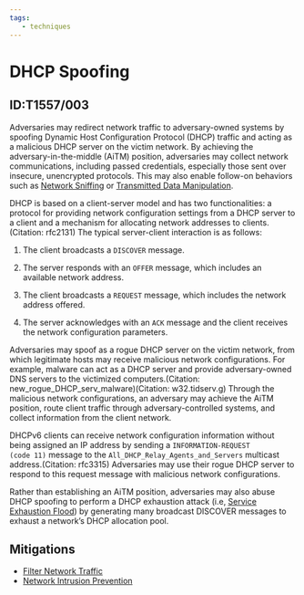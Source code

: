 ```yaml
---
tags:
   - techniques
---
```

# DHCP Spoofing
## ID:T1557/003
Adversaries may redirect network traffic to adversary-owned systems by spoofing Dynamic Host Configuration Protocol (DHCP) traffic and acting as a malicious DHCP server on the victim network. By achieving the adversary-in-the-middle (AiTM) position, adversaries may collect network communications, including passed credentials, especially those sent over insecure, unencrypted protocols. This may also enable follow-on behaviors such as [Network Sniffing](techniques/T1040) or [Transmitted Data Manipulation](techniques/T1565/002).

DHCP is based on a client-server model and has two functionalities: a protocol for providing network configuration settings from a DHCP server to a client and a mechanism for allocating network addresses to clients.(Citation: rfc2131) The typical server-client interaction is as follows: 

1. The client broadcasts a `DISCOVER` message.

2. The server responds with an `OFFER` message, which includes an available network address. 

3. The client broadcasts a `REQUEST` message, which includes the network address offered. 

4. The server acknowledges with an `ACK` message and the client receives the network configuration parameters.

Adversaries may spoof as a rogue DHCP server on the victim network, from which legitimate hosts may receive malicious network configurations. For example, malware can act as a DHCP server and provide adversary-owned DNS servers to the victimized computers.(Citation: new_rogue_DHCP_serv_malware)(Citation: w32.tidserv.g) Through the malicious network configurations, an adversary may achieve the AiTM position, route client traffic through adversary-controlled systems, and collect information from the client network.

DHCPv6 clients can receive network configuration information without being assigned an IP address by sending a <code>INFORMATION-REQUEST (code 11)</code> message to the <code>All_DHCP_Relay_Agents_and_Servers</code> multicast address.(Citation: rfc3315) Adversaries may use their rogue DHCP server to respond to this request message with malicious network configurations.

Rather than establishing an AiTM position, adversaries may also abuse DHCP spoofing to perform a DHCP exhaustion attack (i.e, [Service Exhaustion Flood](techniques/T1499/002)) by generating many broadcast DISCOVER messages to exhaust a network’s DHCP allocation pool. 
## Mitigations
* [Filter Network Traffic](mitigations/M1037)
* [Network Intrusion Prevention](mitigations/M1031)
